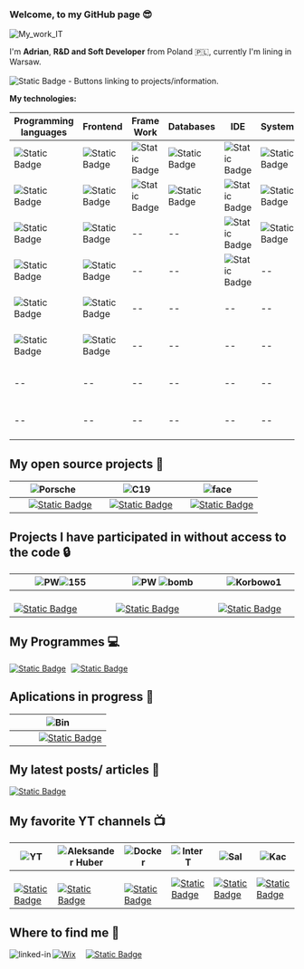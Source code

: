###  Welcome, to my GitHub page :sunglasses:
![My_work_IT](https://github.com/AdrianSzklarski/AdrianSzklarski/assets/87096333/a566caf1-d32b-4575-a14d-7458915b56db)

I'm **Adrian**, **R&D and Soft Developer** from Poland :poland:, currently I'm lining in Warsaw.
<br><br>
![Static Badge](https://img.shields.io/badge/Demo3%20-%20p?label=Button&labelColor=blue&color=yellow) -  Buttons linking to projects/information.

**My technologies:**
<br>
        

| Programming languages 	| Frontend 	| Frame Work 	| Databases 	| IDE 	| System 	| Others 	| 
|-----------------------	|----------	|------------	|-----------	|-----	|--------	|--------	|
| ![Static Badge](https://img.shields.io/badge/Python_3.10_(_up)-14354C?style=for-the-badge&logo=python&logoColor=white)                  	| ![Static Badge](https://img.shields.io/badge/HTML_5-E34F26?style=for-the-badge&logo=html5&logoColor=white)      	| ![Static Badge](https://img.shields.io/badge/Django-092E20?style=for-the-badge&logo=django&logoColor=white)        	| ![Static Badge](https://img.shields.io/badge/PostgreSQL&pgAdmin_4-316192?style=for-the-badge&logo=postgresql&logoColor=white)       	| ![Static Badge](https://img.shields.io/badge/PyCharm-000000.svg?&style=for-the-badge&logo=PyCharm&logoColor=white)	| ![Static Badge](https://img.shields.io/badge/Windows-0078D6?style=for-the-badge&logo=windows&logoColor=white)    	| ![Static Badge](https://img.shields.io/badge/Heroku-430098?style=for-the-badge&logo=heroku&logoColor=white)     	| 
| ![Static Badge](https://img.shields.io/badge/JavaScript_-F7DF1E?style=for-the-badge&logo=javascript&logoColor=black)                   	| ![Static Badge](https://img.shields.io/badge/CSS_3.-1572B6?style=for-the-badge&logo=css3&logoColor=white)       	| ![Static Badge](https://img.shields.io/badge/Flask-000000?style=for-the-badge&logo=flask&logoColor=white)        	| ![Static Badge](https://img.shields.io/badge/SQLite_DataB.-07405E?style=for-the-badge&logo=sqlite&logoColor=white)       	| ![Static Badge](	https://img.shields.io/badge/WebStorm-000000?style=for-the-badge&logo=WebStorm&logoColor=white) 	| ![Static Badge](https://img.shields.io/badge/Linux-FCC624?style=for-the-badge&logo=linux&logoColor=black)    	| ![Static Badge](https://img.shields.io/badge/Agile/Scrum-blue?style=for-the-badge&logo=agile&logoColor=white)     	| 
| ![Static Badge](https://img.shields.io/badge/C_language-00599C?style=for-the-badge&logo=c&logoColor=white)                   	| ![Static Badge](https://img.shields.io/badge/Sass_.-CC6699?style=for-the-badge&logo=sass&logoColor=white)      	| --        	| --       	| ![Static Badge](https://img.shields.io/badge/VSC-0078D4?style=for-the-badge&logo=visual%20studio%20code&logoColor=white) 	| ![Static Badge](https://img.shields.io/badge/Ubuntu-E95420?style=for-the-badge&logo=ubuntu&logoColor=white)    	| ![Static Badge](https://img.shields.io/badge/Prince2Foundation-563D7C?style=for-the-badge&logo=prince&logoColor=white)    	| 
| ![Static Badge](https://img.shields.io/badge/C%2B%2B_langu.-00599C?style=for-the-badge&logo=c%2B%2B&logoColor=white)                    	| ![Static Badge](https://img.shields.io/badge/React-20232A?style=for-the-badge&logo=react&logoColor=61DAFB)     	| --        	| --     	| ![Static Badge](https://img.shields.io/badge/Jupyter%20-orange?style=for-the-badge&logo=Jupyter%20ide&logoColor=white) 	| --    	| ![Static Badge](https://img.shields.io/badge/Git_Hub-100000?style=for-the-badge&logo=github&logoColor=white)       	|  	|
| ![Static Badge](https://img.shields.io/badge/-Matlab_/_Simulink-FFA116?style=for-the-badge&logo=Simulink&logoColor=black)                    	| ![Static Badge](https://img.shields.io/badge/Redux-593D88?style=for-the-badge&logo=redux&logoColor=white)       	| --        	| --       	| -- 	| --    	| ![Static Badge](https://img.shields.io/badge/Docker-blue?style=for-the-badge&logo=Docker&logoColor=white)     	|  	|
| ![Static Badge](https://img.shields.io/badge/Fortran_Lahey_95-543DE0?style=for-the-badge&logo=Fortran&logoColor=white)                   	| ![Static Badge](https://img.shields.io/badge/Bootstrap-563D7C?style=for-the-badge&logo=bootstrap&logoColor=white)      	| --        	| --       	| -- 	| --    	| ![Static Badge](https://img.shields.io/badge/Jira_Software-0052CC?style=for-the-badge&logo=Jira&logoColor=white)     	| 	|
| --                   	| --      	| --        	| --       	| -- 	| --   	| ![Static Badge](https://img.shields.io/badge/API_Interface-lightblue?style=for-the-badge&logo=api&logoColor=white)                 	|  	|
| --                   	| --      	| --        	| --       	| -- 	| --   	| ![Static Badge](https://img.shields.io/badge/testing%20library-323330?style=for-the-badge&logo=testing-library&logoColor=red)     	| 




## My open source projects :door:
| ![Porsche](https://github.com/AdrianSzklarski/AdrianSzklarski/assets/87096333/1dd640c4-6d64-4e26-ad53-270fd9dda38d) | ![C19](https://github.com/AdrianSzklarski/AdrianSzklarski/assets/87096333/08aaca09-1454-4157-a825-781a1529e8a3)  |![face](https://github.com/AdrianSzklarski/AdrianSzklarski/assets/87096333/82f677c4-69ad-47c4-9f89-b6d7513c0a6d) 
|------|------|------|
| &ensp;&thinsp;&ensp;&thinsp; [![Static Badge](https://img.shields.io/badge/%20%20MyProject%20%20-%20%20C19?label=Porsche&labelColor=blue&color=yellow)](https://github.com/AdrianSzklarski/Finished.PROJECT__Prosche_OLX_scrapping)  |&ensp;&thinsp; [![Static Badge](https://img.shields.io/badge/MyProject-C19?label=Covid19&labelColor=blue&color=yellow)](https://github.com/AdrianSzklarski/Finished.PROJECT_Covid19) |&ensp;&thinsp; [![Static Badge](https://img.shields.io/badge/MyProject%20-%20Face?label=FaceDET&labelColor=blue&color=yellow)](https://github.com/AdrianSzklarski/Finished.PROJECT_Face_Detection_AL) 




## Projects I have participated in without access to the code :lock: 
| ![PW](https://github.com/AdrianSzklarski/AdrianSzklarski/assets/87096333/5f007b62-0f5a-4562-8f31-b3ac88881d2b)![155](https://github.com/AdrianSzklarski/AdrianSzklarski/assets/87096333/d7cd064e-a4fd-4000-b157-87b13ee84a6d) | ![PW](https://github.com/AdrianSzklarski/AdrianSzklarski/assets/87096333/5f007b62-0f5a-4562-8f31-b3ac88881d2b) ![bomb](https://github.com/AdrianSzklarski/AdrianSzklarski/assets/87096333/df55f243-c4c0-49aa-a2a3-d006731e4056) | ![Korbowo1](https://github.com/AdrianSzklarski/AdrianSzklarski/assets/87096333/de3a5fb7-8e5f-40a1-a236-4e3946dcf5d9) | 
|------|------|------|
| &ensp;&thinsp;&ensp;&thinsp;&ensp;&thinsp;&ensp;&thinsp;&ensp;&thinsp;&ensp; [![Static Badge](https://img.shields.io/badge/Matlab%20-%20155mm?label=Missile&labelColor=blue&color=yellow)](https://journals.pan.pl/dlibra/publication/131682/edition/115014/content/impact-point-prediction-guidance-parametric-study-for-155-mm-rocket-assisted-artillery-projectile-with-lateral-thrusters-szklarski-adrian-glebocki-robert-jacewicz-mariusz?language=en) | &ensp;&thinsp;&ensp;&thinsp;&ensp;&thinsp;&ensp;&thinsp;&ensp;&thinsp;&ensp; [![Static Badge](https://img.shields.io/badge/Matlab%20-%20155mm?label=BombUAV&labelColor=blue&color=yellow)](https://journals.pan.pl/dlibra/publication/124488/edition/108630/content/archive-of-mechanical-engineering-2018-vol-65-no-3-miniature-bomb-concept-for-unmanned-aerial-vehicles-jacewicz-mariusz-glebocki-robert-szklarski-adrian?language=en) | &ensp;&thinsp;&ensp;&thinsp;[![Static Badge](https://img.shields.io/badge/Python3%20-%20Kor?label=AgroApp&labelColor=blue&color=yellow)](https://korbowo.pl/)| 




## My Programmes :computer:
[![Static Badge](https://img.shields.io/badge/Python3%20-%20p?label=API&labelColor=blue&color=yellow)](https://github.com/AdrianSzklarski/MyProgrammes/tree/main/API)&ensp;&thinsp;[![Static Badge](https://img.shields.io/badge/Python3%20-%20p?label=TextGames&labelColor=blue&color=yellow)](https://github.com/AdrianSzklarski/GAMES__Text_games)




## Aplications in progress :construction_worker:
|![Bin](https://github.com/AdrianSzklarski/AdrianSzklarski/assets/87096333/345bcedf-7166-4ef2-af86-97941b17c054)|
|---
|&ensp;&thinsp;&ensp;&thinsp;&ensp;&thinsp;&ensp;&thinsp;[![Static Badge](https://img.shields.io/badge/*.*bin%20-%20p?label=bin&labelColor=blue&color=yellow)](https://github.com/AdrianSzklarski/PROJECT_bin_File)|




## My latest posts/ articles :book:
[![Static Badge](https://img.shields.io/badge/LinkedIn-C19?label=Covid19&labelColor=blue&color=green)](https://www.linkedin.com/feed/update/urn:li:activity:7042346473455288321/) 




## My favorite YT channels :tv:
| ![YT](https://github.com/AdrianSzklarski/AdrianSzklarski/assets/87096333/2421f5f5-0d59-4113-b4b9-b9d64821487a)|![Aleksander Huber](https://github.com/AdrianSzklarski/AdrianSzklarski/assets/87096333/cd699b27-c878-46f0-b5da-9ec5114ddc94) | ![Docker](https://github.com/AdrianSzklarski/AdrianSzklarski/assets/87096333/425b5220-79a9-4430-b76b-3c3b712b7273) | ![InterT](https://github.com/AdrianSzklarski/AdrianSzklarski/assets/87096333/fb535e10-abad-4a53-ac91-3d6d7744c00d) | ![Sal](https://github.com/AdrianSzklarski/AdrianSzklarski/assets/87096333/d4431e32-35c0-4493-93eb-f6882d21cb66) | ![Kac](https://github.com/AdrianSzklarski/AdrianSzklarski/assets/87096333/e27f2cd6-edc8-4acb-8cee-31c4b0ddc041)  |
|--- |--- |--- |--- |--- |--- |
| &ensp; [![Static Badge](https://img.shields.io/badge/%20%20YT%20%20-%20%20ARYE?label=RockYourEnglish&labelColor=blue&color=yellow)](https://www.youtube.com/c/RockYourEnglish)| &ensp; [![Static Badge](https://img.shields.io/badge/%20%20YT%20%20-%20%20AleksandarHaber?label=AleksandarHaber&labelColor=blue&color=yellow)](https://www.youtube.com/@aleksandarhaber) | &ensp; [![Static Badge](https://img.shields.io/badge/%20%20YT%20%20-%20%20DN?label=DamianNaprawa&labelColor=blue&color=yellow)](https://www.youtube.com/@damiannaprawa7383)|[![Static Badge](https://img.shields.io/badge/%20%20YT%20%20-%20%20IT?label=I.TechAcademy&labelColor=blue&color=yellow)](https://www.youtube.com/@intertechacademy4728/featured) | [![Static Badge](https://img.shields.io/badge/%20%20YT%20%20-%20%20IT?label=MateuszSalamon&labelColor=blue&color=yellow)](https://www.youtube.com/@msalamon/featured) | [![Static Badge](https://img.shields.io/badge/%20%20YT%20%20-%20%20IT?label=KacperSieradziński&labelColor=blue&color=yellow)](https://www.youtube.com/@KacperSieradzinski) |





## Where to find me :raising_hand:
[<img align="left" alt="linked-in" src="https://img.shields.io/badge/linkedin-%230077B5.svg?&style=for-the-badge&logo=linkedin&logoColor=white" />](https://www.linkedin.com/in/szklarskiadrian/)
[![Wix](https://img.shields.io/badge/wix-000?style=for-the-badge&logo=wix&logoColor=white)](https://szklarskiadrian.wixsite.com/portfolio) &ensp;&thinsp;
[![Static Badge](https://img.shields.io/badge/Medium-12100E?style=for-the-badge&logo=medium&logoColor=white)](https://medium.com/@szklarski.adrian)
